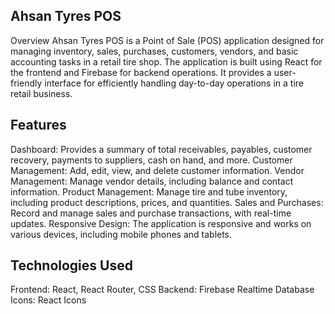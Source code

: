 ## Ahsan Tyres POS
Overview
Ahsan Tyres POS is a Point of Sale (POS) application designed for managing inventory, sales, purchases, customers, vendors, and basic accounting tasks in a retail tire shop. The application is built using React for the frontend and Firebase for backend operations. It provides a user-friendly interface for efficiently handling day-to-day operations in a tire retail business.

## Features
Dashboard: Provides a summary of total receivables, payables, customer recovery, payments to suppliers, cash on hand, and more.
Customer Management: Add, edit, view, and delete customer information.
Vendor Management: Manage vendor details, including balance and contact information.
Product Management: Manage tire and tube inventory, including product descriptions, prices, and quantities.
Sales and Purchases: Record and manage sales and purchase transactions, with real-time updates.
Responsive Design: The application is responsive and works on various devices, including mobile phones and tablets.
## Technologies Used
Frontend: React, React Router, CSS
Backend: Firebase Realtime Database
Icons: React Icons